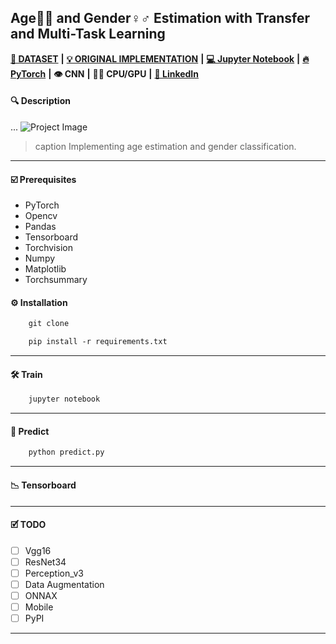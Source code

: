  ## Age👶👴 and Gender♀️♂️ Estimation with Transfer and Multi-Task Learning
 
[**💾 DATASET**](https://github.com/joojs/fairface) **|** [**💡 ORIGINAL IMPLEMENTATION**](https://github.com/dchen236/FairFace) **|** [**💻 Jupyter Notebook**](https://jupyter.org/install) **|** [**🔥 PyTorch**](https://pytorch.org/get-started/locally/) **|** **👁 CNN** **|** **💪🏽 CPU/GPU** **|**  [**🔗 LinkedIn**](https://www.linkedin.com/in/marcellbalogh)
#### 🔍 Description
...
![Project Image](project-image-url)
> caption Implementing age estimation and gender classification.
---
#### ☑️ Prerequisites
- PyTorch
- Opencv
- Pandas
- Tensorboard
- Torchvision
- Numpy
- Matplotlib
- Torchsummary

#### ⚙️ Installation
```html
    git clone 
```
```html
    pip install -r requirements.txt
```
---
#### 🛠️ Train
```html
    jupyter notebook
```
---
#### 💊 Predict
```html
    python predict.py
```
---
#### 📉 Tensorboard
---
#### 🗹 TODO
- [ ] Vgg16
- [ ] ResNet34
- [ ] Perception_v3
- [ ] Data Augmentation
- [ ] ONNAX
- [ ] Mobile
- [ ] PyPI
---
